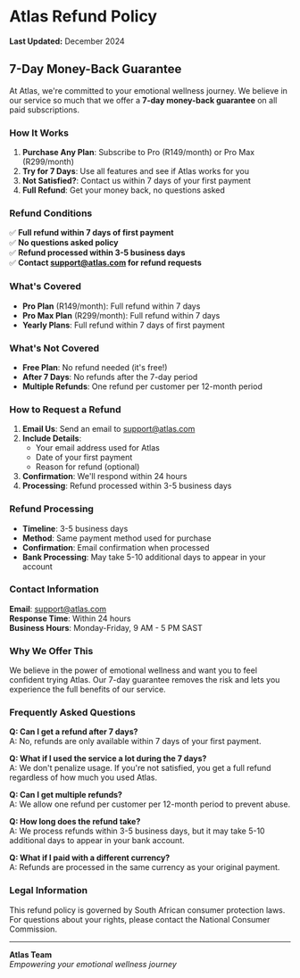 # Atlas Refund Policy

**Last Updated:** December 2024

## 7-Day Money-Back Guarantee

At Atlas, we're committed to your emotional wellness journey. We believe in our service so much that we offer a **7-day money-back guarantee** on all paid subscriptions.

### How It Works

1. **Purchase Any Plan**: Subscribe to Pro (R149/month) or Pro Max (R299/month)
2. **Try for 7 Days**: Use all features and see if Atlas works for you
3. **Not Satisfied?**: Contact us within 7 days of your first payment
4. **Full Refund**: Get your money back, no questions asked

### Refund Conditions

✅ **Full refund within 7 days of first payment**  
✅ **No questions asked policy**  
✅ **Refund processed within 3-5 business days**  
✅ **Contact support@atlas.com for refund requests**  

### What's Covered

- **Pro Plan** (R149/month): Full refund within 7 days
- **Pro Max Plan** (R299/month): Full refund within 7 days
- **Yearly Plans**: Full refund within 7 days of first payment

### What's Not Covered

- **Free Plan**: No refund needed (it's free!)
- **After 7 Days**: No refunds after the 7-day period
- **Multiple Refunds**: One refund per customer per 12-month period

### How to Request a Refund

1. **Email Us**: Send an email to support@atlas.com
2. **Include Details**: 
   - Your email address used for Atlas
   - Date of your first payment
   - Reason for refund (optional)
3. **Confirmation**: We'll respond within 24 hours
4. **Processing**: Refund processed within 3-5 business days

### Refund Processing

- **Timeline**: 3-5 business days
- **Method**: Same payment method used for purchase
- **Confirmation**: Email confirmation when processed
- **Bank Processing**: May take 5-10 additional days to appear in your account

### Contact Information

**Email**: support@atlas.com  
**Response Time**: Within 24 hours  
**Business Hours**: Monday-Friday, 9 AM - 5 PM SAST  

### Why We Offer This

We believe in the power of emotional wellness and want you to feel confident trying Atlas. Our 7-day guarantee removes the risk and lets you experience the full benefits of our service.

### Frequently Asked Questions

**Q: Can I get a refund after 7 days?**  
A: No, refunds are only available within 7 days of your first payment.

**Q: What if I used the service a lot during the 7 days?**  
A: We don't penalize usage. If you're not satisfied, you get a full refund regardless of how much you used Atlas.

**Q: Can I get multiple refunds?**  
A: We allow one refund per customer per 12-month period to prevent abuse.

**Q: How long does the refund take?**  
A: We process refunds within 3-5 business days, but it may take 5-10 additional days to appear in your bank account.

**Q: What if I paid with a different currency?**  
A: Refunds are processed in the same currency as your original payment.

### Legal Information

This refund policy is governed by South African consumer protection laws. For questions about your rights, please contact the National Consumer Commission.

---

**Atlas Team**  
*Empowering your emotional wellness journey* 